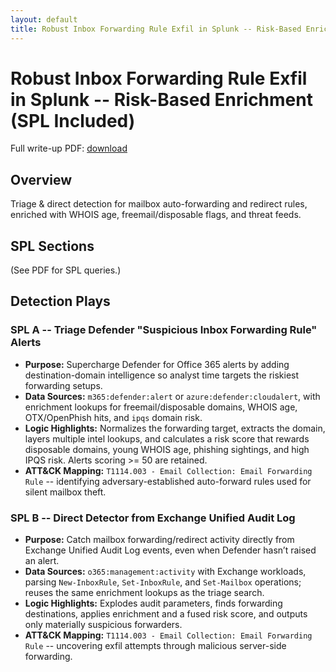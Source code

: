 ```yaml
---
layout: default
title: Robust Inbox Forwarding Rule Exfil in Splunk -- Risk-Based Enrichment
---
```


# Robust Inbox Forwarding Rule Exfil in Splunk -- Risk-Based Enrichment (SPL Included)

Full write-up PDF: [download](pdf/Robust%20Inbox%20Forwarding%20Rule%20Exfil%20in%20Splunk.pdf)

## Overview
Triage & direct detection for mailbox auto-forwarding and redirect rules, enriched with WHOIS age, freemail/disposable flags, and threat feeds.

## SPL Sections
(See PDF for SPL queries.)

## Detection Plays

### SPL A -- Triage Defender "Suspicious Inbox Forwarding Rule" Alerts
- **Purpose:** Supercharge Defender for Office 365 alerts by adding destination-domain intelligence so analyst time targets the riskiest forwarding setups.
- **Data Sources:** `m365:defender:alert` or `azure:defender:cloudalert`, with enrichment lookups for freemail/disposable domains, WHOIS age, OTX/OpenPhish hits, and `ipqs` domain risk.
- **Logic Highlights:** Normalizes the forwarding target, extracts the domain, layers multiple intel lookups, and calculates a risk score that rewards disposable domains, young WHOIS age, phishing sightings, and high IPQS risk. Alerts scoring >= 50 are retained.
- **ATT&CK Mapping:** `T1114.003 - Email Collection: Email Forwarding Rule` -- identifying adversary-established auto-forward rules used for silent mailbox theft.

### SPL B -- Direct Detector from Exchange Unified Audit Log
- **Purpose:** Catch mailbox forwarding/redirect activity directly from Exchange Unified Audit Log events, even when Defender hasn’t raised an alert.
- **Data Sources:** `o365:management:activity` with Exchange workloads, parsing `New-InboxRule`, `Set-InboxRule`, and `Set-Mailbox` operations; reuses the same enrichment lookups as the triage search.
- **Logic Highlights:** Explodes audit parameters, finds forwarding destinations, applies enrichment and a fused risk score, and outputs only materially suspicious forwarders.
- **ATT&CK Mapping:** `T1114.003 - Email Collection: Email Forwarding Rule` -- uncovering exfil attempts through malicious server-side forwarding.
